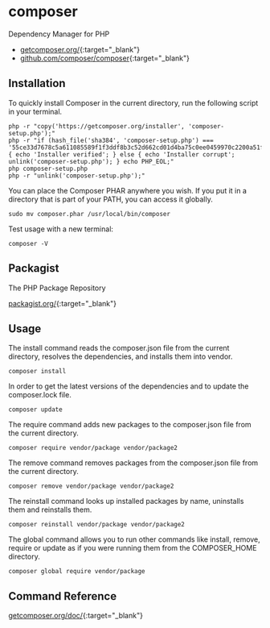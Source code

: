 # composer

Dependency Manager for PHP

- [getcomposer.org/](https://getcomposer.org/){:target="_blank"}
- [github.com/composer/composer](https://github.com/composer/composer){:target="_blank"}

## Installation

To quickly install Composer in the current directory, run the following script in your terminal.

```shell
php -r "copy('https://getcomposer.org/installer', 'composer-setup.php');"
php -r "if (hash_file('sha384', 'composer-setup.php') === '55ce33d7678c5a611085589f1f3ddf8b3c52d662cd01d4ba75c0ee0459970c2200a51f492d557530c71c15d8dba01eae') { echo 'Installer verified'; } else { echo 'Installer corrupt'; unlink('composer-setup.php'); } echo PHP_EOL;"
php composer-setup.php
php -r "unlink('composer-setup.php');"
```

You can place the Composer PHAR anywhere you wish. If you put it in a directory that is part of your PATH, you can access it globally.

```shell
sudo mv composer.phar /usr/local/bin/composer
```

Test usage with a new terminal:

```shell
composer -V
```

## Packagist

The PHP Package Repository

[packagist.org/](https://packagist.org/){:target="_blank"}

## Usage

The install command reads the composer.json file from the current directory, resolves the dependencies, and installs them into vendor.

```shell
composer install
```

In order to get the latest versions of the dependencies and to update the composer.lock file.

```shell
composer update
```

The require command adds new packages to the composer.json file from the current directory.

```shell
composer require vendor/package vendor/package2
```

The remove command removes packages from the composer.json file from the current directory.

```shell
composer remove vendor/package vendor/package2
```

The reinstall command looks up installed packages by name, uninstalls them and reinstalls them.

```shell
composer reinstall vendor/package vendor/package2
```

The global command allows you to run other commands like install, remove, require or update as if you were running them from the COMPOSER_HOME directory.

```shell
composer global require vendor/package
```

## Command Reference

[getcomposer.org/doc/](https://getcomposer.org/doc/){:target="_blank"}
